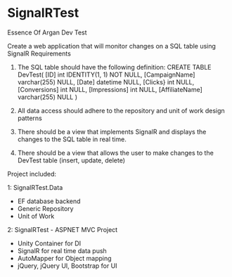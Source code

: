 # SignalRTest
Essence Of Argan Dev Test

Create a web application that will monitor changes on a SQL table using SignalR Requirements

1) The SQL table should have the following definition: CREATE TABLE DevTest( [ID] int IDENTITY(1, 1) NOT NULL, [CampaignName] varchar(255) NULL, [Date] datetime NULL, [Clicks} int NULL, [Conversions] int NULL, [Impressions] int NULL, [AffiliateName] varchar(255) NULL )

2) All data access should adhere to the repository and unit of work design patterns

3) There should be a view that implements SignalR and displays the changes to the SQL table in real time.

4) There should be a view that allows the user to make changes to the DevTest table (insert, update, delete) 


Project included:

1: SignalRTest.Data
- EF database backend
- Generic Repository
- Unit of Work

2: SignalRTest - ASPNET MVC Project
- Unity Container for DI
- SignalR for real time data push
- AutoMapper for Object mapping
- jQuery, jQuery UI, Bootstrap for UI
